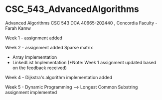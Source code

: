 # CSC_543_AdvancedAlgorithms
Advanced Algorithms CSC 543 DCA 40665-202440 , Concordia Faculty - Farah Kamw


Week 1 - assignment added 

Week 2 - assignment added 
Sparse matrix
 - Array Implementation
 - LinkedList Implementation
(*Note: Week 1 assignment updated based on the feedback received)

Week 4 - Dijkstra's algorithm implementation added

Week 5 - Dynamic Programming --> Longest Common Substring assignment implemented
